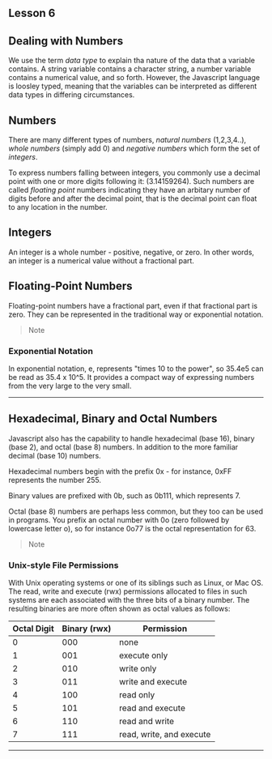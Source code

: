 ## Lesson 6

## Dealing with Numbers
We use the term *data type* to explain tha nature of the data that a variable contains. A string variable contains a character string, a number variable contains a numerical value, and so forth. However, the Javascript language is loosley typed, meaning that the variables can be interpreted as different data types in differing circumstances.

## Numbers
There are many different types of numbers, *natural numbers* (1,2,3,4..), *whole numbers* (simply add 0) and *negative numbers* which form the set of *integers*.

To express numbers falling between integers, you commonly use a decimal point with one or more digits following it: (3.14159264). Such numbers are called *floating point* numbers indicating they have an arbitary number of digits before and after the decimal point, that is the decimal point can float to any location in the number.

## Integers
An integer is a whole number - positive, negative, or zero. In other words, an integer is a numerical value without a fractional part.

## Floating-Point Numbers
Floating-point numbers have a fractional part, even if that fractional part is zero. They can be represented in the traditional way or exponential notation.

> Note
### Exponential Notation
In exponential notation, e, represents "times 10 to the power", so 35.4e5 can be read as 35.4 x 10^5. It provides a compact way of expressing numbers from the very large to the very small. 

----

## Hexadecimal, Binary and Octal Numbers
Javascript also has the capability to handle hexadecimal (base 16), binary (base 2), and octal (base 8) numbers. In addition to the more familiar decimal (base 10) numbers.

Hexadecimal numbers begin with the prefix 0x - for instance, 0xFF represents the number 255.

Binary values are prefixed with 0b, such as 0b111, which represents 7.

Octal (base 8) numbers are perhaps less common, but they too can be used in programs. You prefix an octal number with 0o (zero followed by lowercase letter o), so for instance 0o77 is the octal representation for 63.

> Note
### Unix-style File Permissions
With Unix operating systems or one of its siblings such as Linux, or Mac OS. The read, write and execute (rwx) permissions allocated to files in such systems are each associated with the three bits of a binary number. The resulting binaries are more often shown as octal values as follows:

Octal Digit | Binary (rwx) | Permission
--- | --- | ---
0 | 000 | none
1 | 001 | execute only
2 | 010 | write only
3 | 011 | write and execute
4 | 100 | read only
5 | 101 | read and execute
6 | 110 | read and write
7 | 111 | read, write, and execute

----


